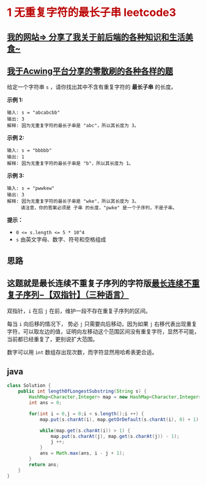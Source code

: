 # <font color='bb000'>1 无重复字符的最长子串 leetcode3</font>

## [我的网站=> 分享了我关于前后端的各种知识和生活美食~](https://www.fanxy.cloud)

## [我于Acwing平台分享的零散刷的各种各样的题](https://www.acwing.com/blog/content/33005/) 


给定一个字符串 `s` ，请你找出其中不含有重复字符的 **最长子串** 的长度。

 

**示例 1:**

```
输入: s = "abcabcbb"
输出: 3 
解释: 因为无重复字符的最长子串是 "abc"，所以其长度为 3。
```

**示例 2:**

```
输入: s = "bbbbb"
输出: 1
解释: 因为无重复字符的最长子串是 "b"，所以其长度为 1。
```

**示例 3:**

```
输入: s = "pwwkew"
输出: 3
解释: 因为无重复字符的最长子串是 "wke"，所以其长度为 3。
     请注意，你的答案必须是 子串 的长度，"pwke" 是一个子序列，不是子串。
```

 

**提示：**

- `0 <= s.length <= 5 * 10^4`
- `s` 由英文字母、数字、符号和空格组成


## 思路

## 这题就是最长连续不重复子序列的字符版[最长连续不重复子序列−【双指针】（三种语言）](https://www.acwing.com/solution/content/191751/)


双指针，`i` 在后 `j` 在前，维护一段不存在重复子序列的区间。


每当 `i` 向后移的情况下， 势必 `j` 只需要向后移动，因为如果 `j` 右移代表出现重复字符，可以取左边的值，证明向左移动这个范围区间没有重复字符，显然不可能，当前都已经重复了，更别说扩大范围。

数字可以用  `int` 数组存出现次数，而字符显然用哈希表更合适。


## java

```java
class Solution {
    public int lengthOfLongestSubstring(String s) {
        HashMap<Character,Integer> map = new HashMap<Character,Integer>();
        int ans = 0;

        for(int i = 0,j = 0;i < s.length();i ++) {
            map.put(s.charAt(i), map.getOrDefault(s.charAt(i), 0) + 1);

            while(map.get(s.charAt(i)) > 1) {
                map.put(s.charAt(j), map.get(s.charAt(j)) - 1);
                j ++;
            }
            ans = Math.max(ans, i - j + 1);
        } 
        return ans;
    }
}
```
